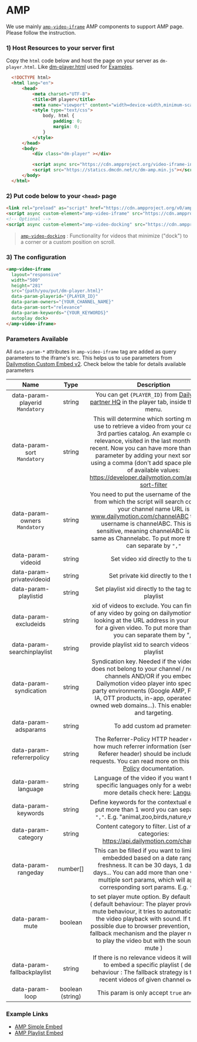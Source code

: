 # AMP

We use mainly [`amp-video-iframe`](https://amp.dev/documentation/components/amp-video-iframe/) AMP components to support AMP page. Please follow the instruction.

### 1) Host Resources to your server first
Copy the `html` code below and host the page on your server as `dm-player.html`. Like [dm-player.html](https://srvr.dmvs-apac.com/v2/dm-player.html) used for [Examples](#example-links).
```html
  <!DOCTYPE html>
  <html lang="en">
      <head>
          <meta charset="UTF-8">
          <title>DM player</title>
          <meta name="viewport" content="width=device-width,minimum-scale=1,initial-scale=1">
          <style type="text/css">
              body, html {
                  padding: 0;
                  margin: 0;
              }
          </style>
      </head>
      <body>
          <div class="dm-player" ></div>

          <script async src="https://cdn.ampproject.org/video-iframe-integration-v0.js"></script>
          <script src="https://statics.dmcdn.net/c/dm-amp.min.js"></script>
      </body>
  </html>
```

### 2) Put code below to your `<head>` page

```html
<link rel="preload" as="script" href="https://cdn.ampproject.org/v0/amp-video-iframe-0.1.js">
<script async custom-element="amp-video-iframe" src="https://cdn.ampproject.org/v0/amp-video-iframe-0.1.js"></script>
<!-- Optional -->
<script async custom-element="amp-video-docking" src="https://cdn.ampproject.org/v0/amp-video-docking-0.1.js"></script>
```
> [`amp-video-docking`](https://amp.dev/documentation/components/amp-video-docking/) : Functionality for videos that minimize ("dock") to a corner or a custom position on scroll.

### 3) The configuration
```html
<amp-video-iframe 
  layout="responsive" 
  width="500"
  height="281"
  src="{path/you/put/dm-player.html}"
  data-param-playerid="{PLAYER_ID}"
  data-param-owners="{YOUR_CHANNEL_NAME}"
  data-param-sort="relevance"
  data-param-keywords="{YOUR_KEYWORDS}"
  autoplay dock>
</amp-video-iframe>
```

### Parameters Available

All `data-param-*` attributes in `amp-video-iframe` tag are added as query parameters to the iframe's src. This helps us to use parameters from [Dailymotion Custom Embed v2](https://dmvs-apac.github.io/custom-embed-v2/).
Check below the table for details available parameters

| Name | Type | Description |
| :---: | :---: | :---: |
| data-param-playerid <br /> `Mandatory` | string | You can get `{PLAYER_ID}` from [Dailymotion partner HQ](https://www.dailymotion.com/partner/x1wzpns/embed/players) in the player tab, inside the embed menu. |
| data-param-sort <br /> `Mandatory` | string | This will determine which sorting method to use to retrieve a video from your catalog or 3rd parties catalog. An example could be relevance, visited in the last month or most recent. Now you can have more than 1 sorting parameter by adding your next sort param using a comma (don't add space please). List of available values: https://developer.dailymotion.com/api#video-sort-filter |
| data-param-owners <br /> `Mandatory` | string | You need to put the username of the channels from which the script will search content. If your channel name URL is www.dailymotion.com/channelABC then your username is channelABC. This is case sensitive, meaning channelABC is not the same as Channelabc. To put more than 1 you can separate by `","` |
| data-param-videoid | string | Set video xid directly to the tag |
| data-param-privatevideoid | string | Set private kid directly to the tag |
| data-param-playlistid | string | Set playlist xid directly to the tag to embed playlist |
| data-param-excludeids | string | xid of videos to exclude. You can find the xid of any video by going on dailymotion.com and looking at the URL address in your browser for a given video. To put more than one id, you can separate them by "," |
| data-param-searchinplaylist | string | provide playlist xid to search videos within the playlist |
| data-param-syndication | string | Syndication key. Needed if the video content does not belong to your channel / network of channels AND/OR if you embed the Dailymotion video player into specific 3rd party environments (Google AMP, Facebook IA, OTT products, in-app, operated but not owned web domains...). This enables tracking and targeting. |
| data-param-adsparams | string | To add custom ad prameters |
| data-param-referrerpolicy | string | The Referrer-Policy HTTP header controls how much referrer information (sent via the Referer header) should be included with requests. You can read more on this [Referrer-Policy](https://developer.mozilla.org/en-US/docs/Web/HTTP/Headers/Referrer-Policy) documentation. |
| data-param-language | string | Language of the video if you want to target specific languages only for a website. For more details check here: [Languages](https://developer.dailymotion.com/api/#languages) |
| data-param-keywords | string | Define keywords for the contextual embed. To put more than 1 word you can separate by `","`. E.g. "animal,zoo,birds,nature,wildlife". |
| data-param-category | string | Content category to filter. List of available categories: https://api.dailymotion.com/channels |
| data-param-rangeday | number[] | This can be filled if you want to limit videos embedded based on a date range for freshness. It can be 30 days, 1 day, 120 days... You can add more than one value for multiple sort params, which will apply to corresponding sort params. E.g. `"30,0"` |
| data-param-mute | boolean |  to set player mute option. By default it's false` ( default behaviour: The player provides smart mute behaviour, it tries to automatically start the video playback with sound. If this isn’t possible due to browser prevention, there is a fallback mechanism and the player reattempts to play the video but with the sound set to mute )  |
| data-param-fallbackplaylist | string |  If there is no relevance videos it will fallback to embed a specific playlist ( default behaviour : The fallback strategy is to embed recent videos of given channel `owners` )  | 
| data-param-loop | boolean (string) | This param is only accept `true` and `false` |

### Example Links
- [AMP Simple Embed](https://dmvs-apac.github.io/custom-embed-v2/examples/amp/)
- [AMP Playlist Embed](https://dmvs-apac.github.io/custom-embed-v2/examples/amp/playlist.html)
